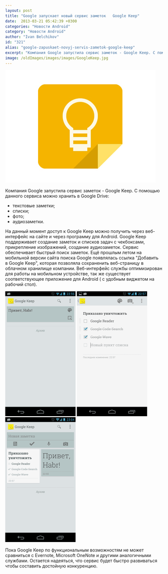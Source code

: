 ```yaml
---
layout: post
title: "Google запускает новый сервис заметок   Google Keep"
date:  2013-03-21 05:42:39 +0300
categories: "Новости Android"
category: "Новости Android"
author: "Ivan Belchikov"
id: "321"
alias: "google-zapuskaet-novyj-servis-zametok-google-keep"
excerpt: "Компания Google запустила сервис заметок - Google Keep. С помощью данного сервиса можно хранить в Google Drive:текстовые заметки; списки; фото; аудиозаметки.  На данный момент доступ к Google Keep можно получить через веб-интерфейс на сайте и через программу для Android."
image: /oldImages/images/images/GoogleKeep.jpg
---
```

<img src="/oldImages/images/images/GoogleKeep.jpg" alt="Google Keep" >

Компания Google запустила сервис заметок - Google Keep. С помощью данного сервиса можно хранить в Google Drive:

<ul>
<li>текстовые заметки;</li>
<li>списки;</li>
<li>фото;</li>
<li>аудиозаметки.</li>
</ul>
На данный момент доступ к Google Keep можно получить через веб-интерфейс на сайте и через программу для Android.
Google Keep поддерживает создание заметок и списков задач с чекбоксами, прикрепление изображений, создание аудиозаметок. Сервис обеспечивает быстрый поиск заметок. Ещё прошлым летом на мобильной версии сайта поиска Google появлялась ссылка "Добавить в Google Keep", которая позволяла сохраненить веб-страницу в облачном хранилище компании. Веб-интерфейс службы оптимизирован для работы на мобильном устройстве, так же существует соответствующее приложение для Android ( с удобным виджетом на рабочий стол). 

<img src="/oldImages/images/images/GoogleKeep1.png" alt="Google Keep для Android"> <img src="/oldImages/images/images/GoogleKeep2.png" alt="Google Keep"> <img src="/oldImages/images/images/GoogleKeep3.png" alt="Google Keep Android">


Пока Google Keep по функциональным возможностям не может сравниться с Evernote, Microsoft OneNote и другими аналогичными службами. Остается надеяться, что сервис будет быстро развиваться  чтобы составить достойную конкуренцию. 

 
